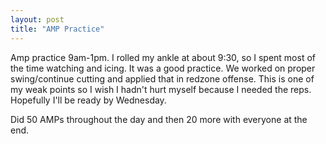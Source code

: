 ```yaml
---
layout: post
title: "AMP Practice"
---
```


Amp practice 9am-1pm. I rolled my ankle at about 9:30, so I spent most of the time watching and icing. It was a good practice. We worked on proper swing/continue cutting and applied that in redzone offense. This is one of my weak points so I wish I hadn't hurt myself because I needed the reps. Hopefully I'll be ready by Wednesday.

Did 50 AMPs throughout the day and then 20 more with everyone at the end.

